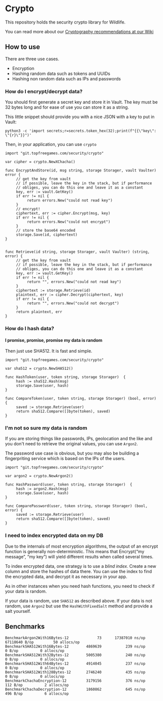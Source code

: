 # Crypto

This repository holds the security crypto library for Wildlife.

You can read more about our [Cryptography recommendations at our Wiki](https://wiki.wildlifestudios.com/display/SPCNPRVCY/How+to+Store+Private+Data)

## How to use
There are three use cases.

* Encryption
* Hashing random data such as tokens and UUIDs
* Hashing non random data such as IPs and passwords

### How do I encrypt/decrypt data?
You should first generate a secret key and store it in Vault. The key must be 32 bytes long and for ease of use you can store it as a string.

This little snippet should provide you with a nice JSON with a key to put in Vault:
```
python3 -c 'import secrets;r=secrets.token_hex(32);print(f"{{\"key\": \"{r}\"}}")'
```

Then, in your application, you can use `crypto`
```
import "git.topfreegames.com/security/crypto"

var cipher = crypto.NewXChacha()

func EncryptAndStore(id, msg string, storage Storager, vault Vaulter) error {
     // get the key from vault
     // if possible, leave the key in the stack, but if performance
     // obliges, you can do this one and leave it as a constant
     key, err := vault.GetKey()
     if err != nil {
          return errors.New("could not read key")
     }
     // encrypt!
     ciphertext, err := cipher.Encrypt(msg, key)
     if err != nil {
          return errors.New("could not encrypt")
     }
     // store the base64 encoded
     storage.Save(id, ciphertext)
}


func Retrieve(id string, storage Storager, vault Vaulter) (string, error) {
     // get the key from vault
     // if possible, leave the key in the stack, but if performance
     // obliges, you can do this one and leave it as a constant
     key, err := vault.GetKey()
     if err != nil {
          return "", errors.New("could not read key")
     }
     ciphertext := storage.Retrieve(id)
     plaintext, err := cipher.Decrypt(ciphertext, key)
     if err != nil {
          return "", errors.New("could not decrypt")
     }
     return plaintext, err
}
```

### How do I hash data?

#### I promise, promise, promise my data is random

Then just use SHA512. It is fast and simple.

```
import "git.topfreegames.com/security/crypto"

var sha512 = crypto.NewSHA512()

func HashToken(user, token string, storage Storager)  {
     hash := sha512.Hash(msg)
     storage.Save(user, hash)
}

func CompareToken(user, token string, storage Storager) (bool, error) {
     saved := storage.Retrieve(user)
     return sha512.Compare([]byte(token), saved)
}
```

### I'm not so sure my data is random
If you are storing things like passwords, IPs, geolocation and the like and you don't need to retrieve
the original values, you can use `Argon2`.

The password use case is obvious, but you may also be building a fingerpriting service which is based on the IPs
of the users.


```
import "git.topfreegames.com/security/crypto"

var argon2 = crypto.NewArgon2()

func HashPassword(user, token string, storage Storager)  {
     hash := argon2.Hash(msg)
     storage.Save(user, hash)
}

func ComparePassword(user, token string, storage Storager) (bool, error) {
     saved := storage.Retrieve(user)
     return sha512.Compare([]byte(token), saved)
}
```

### I need to index encrypted data on my DB

Due to the internals of most encryption algorithms, the output of an encrypt function is generally non-deterministic. 
This means that Encrypt(“my message”, “my key”) will yield different results when called several times.

To index encrypted data, one strategy is to use a *blind index*. Create a new column and store the hashes of data
there. You can use the index to find the encrypted data, and decrypt it as necessary in your app.

As in other instances when you need hash functions, you need to check if your data is random.

If your data is random, use `SHA512` as described above.
If your data is not random, use `Argon2` but use the `HashWithFixedSalt` method and provide a salt yourself.


## Benchmarks
```
BenchmarkArgon2With16Bytes-12     	      73	  17387010 ns/op	67118640 B/op	      50 allocs/op
BenchmarkSHA512With16Bytes-12     	 4869639	       239 ns/op	       0 B/op	       0 allocs/op
BenchmarkSHA512With32Bytes-12     	 5005380	       240 ns/op	       0 B/op	       0 allocs/op
BenchmarkSHA512With64Bytes-12     	 4914045	       237 ns/op	       0 B/op	       0 allocs/op
BenchmarkSHA512With128Bytes-12    	 2746240	       435 ns/op	       0 B/op	       0 allocs/op
BenchmarkChachaEncryption-12      	 3179156	       376 ns/op	     112 B/op	       2 allocs/op
BenchmarkChachaDecryption-12      	 1860862	       645 ns/op	     496 B/op	       6 allocs/op
```
